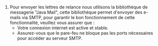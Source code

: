 1) Pour envoyer les lettres de relance nous utilisons la bibliothèque de messagerie "Java Mail", cette bibliothèque permet d'envoyer des e-mails via SMTP, pour garantir le bon fonctionnement de cette fonctionnalité, veuillez vous assurer que : 
    - Votre connexion internet est active et stable.
    - Assurez-vous que le pare-feu ne bloque pas les ports nécessaires pour accéder au serveur SMTP.
